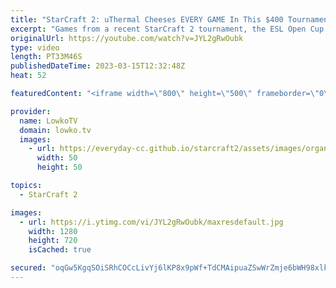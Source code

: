 ```yaml
---
title: "StarCraft 2: uThermal Cheeses EVERY GAME In This $400 Tournament!"
excerpt: "Games from a recent StarCraft 2 tournament, the ESL Open Cup Europe, where @uThermal decides to cheese every game.  Support my work: https://patreon.com/lowkotv Lowko Merch: https://lowko.shop  My YouTube channels: @LowkoTV​ @MoreLowko @LowkoClips  Twitch livestream: https://twitch.tv/lowkotv Live most"
originalUrl: https://youtube.com/watch?v=JYL2gRwOubk
type: video
length: PT33M46S
publishedDateTime: 2023-03-15T12:32:48Z
heat: 52

featuredContent: "<iframe width=\"800\" height=\"500\" frameborder=\"0\" src=\"https://www.youtube.com/embed/JYL2gRwOubk\" allow=\"accelerometer; autoplay; encrypted-media; gyroscope; picture-in-picture\" allowfullscreen></iframe>"

provider:
  name: LowkoTV
  domain: lowko.tv
  images:
    - url: https://everyday-cc.github.io/starcraft2/assets/images/organizations/lowko.tv-50x50.jpg
      width: 50
      height: 50

topics:
  - StarCraft 2

images:
  - url: https://i.ytimg.com/vi/JYL2gRwOubk/maxresdefault.jpg
    width: 1280
    height: 720
    isCached: true

secured: "oqGw5KgqSOiSRhCOCcLivYj6lKP8x9pWf+TdCMAipuaZSwWrZmje6bWH98xlktcnPSK8R8LX3bp84ZxbCoEU6KjOSsVu3WQ9FsvgWHxUkmeounRR0dVPmy8tkgr1jG66kZaUri4ep45d7iD2tW9/R8OKB2mmqsyVxFjzPU5tNV8gF07Cz47dCD/TzF+SgIcHAOzccwIefpWwZ6mF+LC1f5jO97vTb+4Hs0CcAgax0VHPRYrs2xx+CzgGZI3r6OE9yb2vAaMgfcEmdERAicm4H3k9Ur52mU1PQwuYfjXWZL9d3sWWNJU1GApmnSHwTjd/Z4ML2NWuwbr9RM4HAY1Di1WQe2tSP59NlkB467fb/+07P/k7MYKMjJmz6VeLxzeLQ6tSgcWtbvnABXHmqb7D3DWhFzUrhy3v22IuxQjEd9aKsmsQ6XlLdHerLixFkjrQ;tNEkHPXjBD6Z+pE12puNOg=="
---
```


